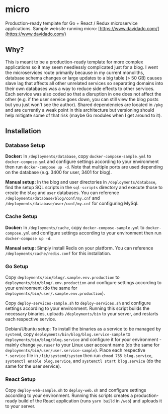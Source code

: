 # micro

Production-ready template for Go + React / Redux microservice applications. Sample website running micro: [https://www.davidado.com/](https://www.davidado.com/)

## Why?

This is meant to be a production-ready template for more complex applications so it may seem needlessly complicated just for a blog. I went the microservices route primarily because in my current monoliths, database schema changes or large updates to a big table (> 50 GB) causes slave lag that affects all other unrelated services so separating domains into their own databases was a way to reduce side effects to other services. Each service was also coded so that a disruption in one does not affect the other (e.g. if the user service goes down, you can still view the blog posts but you just won't see the author). Shared dependencies are located in `/pkg` and are currently a weak point in this architecture but versioning should help mitigate some of that risk (maybe Go modules when I get around to it).

## Installation

### Database Setup

**Docker:** In `/deployments/database`, copy `docker-compose-sample.yml` to `docker-compose.yml` and configure settings according to your environment then run `docker-compose up -d`. Note that multiple ports are used depending on the database (e.g. 3400 for user, 3401 for blog).

**Manual setup:** In the blog and user directories in `/deployments/database`, find the setup SQL scripts in the `sql-scripts` directory and execute those to create the `blog` and `user` databases. You can reference `/deployments/database/blog/conf/my.cnf` and `/deployments/database/user/conf/my.cnf` for configuring MySql.

### Cache Setup

**Docker:** In `/deployments/cache`, copy `docker-compose-sample.yml` to `docker-compose.yml` and configure settings according to your environment then run `docker-compose up -d`.

**Manual setup:** Simply install Redis on your platform. You can reference `/deployments/cache/redis.conf` for this installation.

### Go Setup

Copy `deployments/bin/blog/.sample.env.production` to `deployments/bin/blog/.env.production` and configure settings according to your environment (do the same for `deployments/bin/user/.sample.env.production`).

Copy `deploy-services-sample.sh` to `deploy-services.sh` and configure settings according to your environment. Running this script builds the necessary binaries, uploads `/deployments/bin` to your server, and restarts each respective service.

Debian/Ubuntu setup: To install the binaries as a service to be managed by `systemd`, copy `deployments/bin/blog/blog.service-sample` to `deployments/bin/blog/blog.service` and configure it for your environment - mainly change `youruser` to your Linux user account name (do the same for `deployments/bin/user/user.service-sample`). Place each respective `*.service` file in `/lib/systemd/system` then run `chmod 755 blog.service`, `systemctl enable blog.service`, and `systemctl start blog.service` (do the same for the user service).

### React Setup

Copy `deploy-web-sample.sh` to `deploy-web.sh` and configure settings according to your environment. Running this scripts creates a production-ready build of the React application (runs `yarn build` in `/web`) and uploads it to your server.
